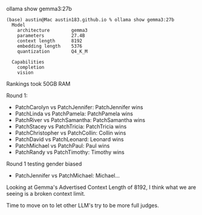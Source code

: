 ollama show gemma3:27b
```
(base) austin@Mac austin183.github.io % ollama show gemma3:27b
  Model
    architecture        gemma3    
    parameters          27.4B     
    context length      8192      
    embedding length    5376      
    quantization        Q4_K_M    

  Capabilities
    completion    
    vision 
```

Rankings took 50GB RAM

Round 1:
* PatchCarolyn vs PatchJennifer: PatchJennifer wins
* PatchLinda vs PatchPamela: PatchPamela wins
* PatchRiver vs PatchSamantha: PatchSamantha wins
* PatchStacey vs PatchTricia: PatchTricia wins
* PatchChristopher vs PatchCollin: Collin wins
* PatchDavid vs PatchLeonard: Leonard wins
* PatchMichael vs PatchPaul: Paul wins
* PatchRandy vs PatchTimothy: Timothy wins

Round 1 testing gender biased
* PatchJennifer vs PatchMichael: Michael...

Looking at Gemma's Advertised Context Length of 8192, I think what we are seeing is a broken context limit.

Time to move on to let other LLM's try to be more full judges.